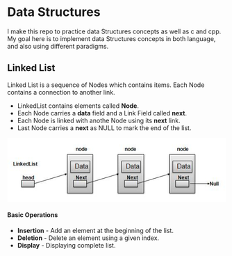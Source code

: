 # Data Structures
I make this repo to practice data Structures concepts as well as c and cpp.
My goal here is to implement data Structures concepts in both language, and also using different paradigms.
## Linked List
Linked List is a sequence of Nodes which contains items. Each Node contains a connection
to another link.

- LinkedList contains elements called **Node**.
- Each Node carries a **data** field and a Link Field called **next**.
- Each Node is linked with anothe Node using its **next** link.
- Last Node carries a **next** as NULL to mark the end of the list.

![linked list representation](media/dsa_linkedlist.jpg)
#### Basic Operations

- **Insertion** - Add an element at the beginning of the list.
- **Deletion** - Delete an element using a given index.
- **Display** - Displaying complete list.

